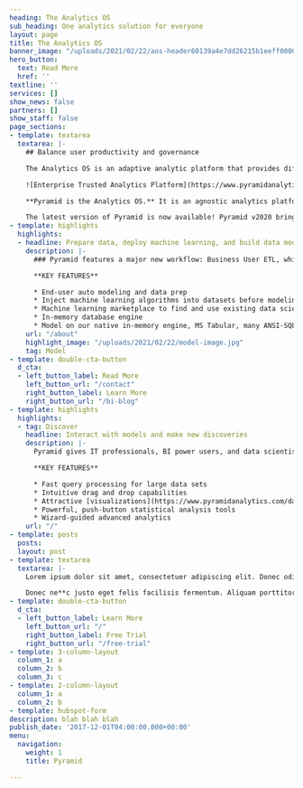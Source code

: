 ```yaml
---
heading: The Analytics OS
sub_heading: One analytics solution for everyone
layout: page
title: The Analytics OS
banner_image: "/uploads/2021/02/22/aos-header60139a4e7dd26215b1eeff00002b9892.jpg"
hero_button:
  text: Read More
  href: ''
textline: ''
services: []
show_news: false
partners: []
show_staff: false
page_sections:
- template: textarea
  textarea: |-
    ## Balance user productivity and governance

    The Analytics OS is an adaptive analytic platform that provides different capabilities and experiences based on user needs and skills, all while managing content as a shared resource. It provides organizations with one analytics solution for everyone, across all user types and skill levels. With the Analytics OS, data leaders can create a universal analytics environment that finally solves _today’s_ analytic needs and prepares the organization for _tomorrow’s_ data and technology challenges.

    ![Enterprise Trusted Analytics Platform](https://www.pyramidanalytics.com/images/default-source/default-album/main_platform.png?sfvrsn=6f97f9c9_0 "Enterprise Trusted Analytics Platform")

    **Pyramid is the Analytics OS.** It is an agnostic analytics platform that can be deployed in any environment and runs on any device. It features six distinct analytics modules (Model, Formulate, Discover, Illustrate, Present, and Publish)—plus an Administrative Console and Content Management System—to deliver a truly universal analytics experience.

    The latest version of Pyramid is now available! Pyramid v2020 brings more people under the analytics tent than ever be
- template: highlights
  highlights:
  - headline: Prepare data, deploy machine learning, and build data models
    description: |-
      ### Pyramid features a major new workflow: Business User ETL, which provides a visual point-and-click environment for fixing, conditioning, and improving simple and blended data sets.

      **KEY FEATURES**

      * End-user auto modeling and data prep
      * Inject machine learning algorithms into datasets before modeling
      * Machine learning marketplace to find and use existing data science algorithms
      * In-memory database engine
      * Model on our native in-memory engine, MS Tabular, many ANSI-SQL compliant databases or a variety of Apache Big Data Engines
    url: "/about"
    highlight_image: "/uploads/2021/02/22/model-image.jpg"
    tag: Model
- template: double-cta-button
  d_cta:
  - left_button_label: Read More
    left_button_url: "/contact"
    right_button_label: Learn More
    right_button_url: "/bi-blog"
- template: highlights
  highlights:
  - tag: Discover
    headline: Interact with models and make new discoveries
    description: |-
      Pyramid gives IT professionals, BI power users, and data scientists the power to answer difficult analytic problems with a set of advanced yet easy to use tools.

      **KEY FEATURES**

      * Fast query processing for large data sets
      * Intuitive drag and drop capabilities
      * Attractive [visualizations](https://www.pyramidanalytics.com/data-visualization-examples-in-pyramid)
      * Powerful, push-button statistical analysis tools
      * Wizard-guided advanced analytics
    url: "/"
- template: posts
  posts: 
  layout: post
- template: textarea
  textarea: |-
    Lorem ipsum dolor sit amet, consectetuer adipiscing elit. Donec odio. Quisque volutpat mattis eros. Nullam malesuada erat ut turpis. Suspendisse urna nibh, viverra non, semper suscipit, posuere a, pede.

    Donec ne**c justo eget felis facilisis fermentum. Aliquam porttitor mauris sit amet orci. Aenean dignissim pellentesque felis.**
- template: double-cta-button
  d_cta:
  - left_button_label: Learn More
    left_button_url: "/"
    right_button_label: Free Trial
    right_button_url: "/free-trial"
- template: 3-column-layout
  column_1: a
  column_2: b
  column_3: c
- template: 2-column-layout
  column_1: a
  column_2: b
- template: hubspot-form
description: blah blah blah
publish_date: '2017-12-01T04:00:00.000+00:00'
menu:
  navigation:
    weight: 1
    title: Pyramid

---
```

